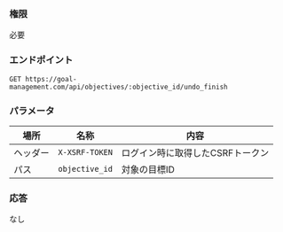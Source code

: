 ### 権限
必要

### エンドポイント
```
GET https://goal-management.com/api/objectives/:objective_id/undo_finish
```


### パラメータ
| 場所   | 名称             | 内容                 |
|------|----------------|--------------------|
| ヘッダー | `X-XSRF-TOKEN` | ログイン時に取得したCSRFトークン |
| パス   | `objective_id` | 対象の目標ID            |

### 応答
なし

